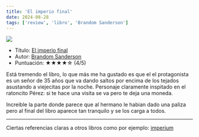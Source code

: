 ```yaml
---
title: 'El imperio final'
date: 2024-08-28
tags: ['review', 'libro', 'Brandom Sanderson']
---
```

![](https://images-na.ssl-images-amazon.com/images/S/compressed.photo.goodreads.com/books/1565778091i/41013604.jpg)

- Título: [El imperio final](https://www.goodreads.com/book/show/68428.The_Final_Empire)
- Autor: [Brandom Sanderson](https://www.goodreads.com/author/show/38550.Brandon_Sanderson)
- Puntuación: ★★★★☆ (4/5)

Está tremendo el libro, lo que más me ha gustado es que el el protagonista es un señor de 35 años que va dando saltos por encima de los tejados asustando a viejecitas por la noche. Personaje claramente inspitado en el ratoncito Pérez: si te hace una visita se va pero te deja una moneda.

Increible la parte donde parece que al hermano le habian dado una paliza pero al final del libro aparece tan tranquilo y se los carga a todos.

---

Ciertas referencias claras a otros libros como por ejemplo: [imperium](https://www.goodreads.com/book/show/243601.Imperium?ac=1&from_search=true&qid=NjzxdDmo4g&rank=1)

